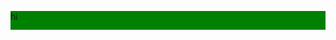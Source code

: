 <style>

  .header {
    width: 100%;
    height: 30px;
    background-color: green;
  }
  
</style>

<div class="header">
  <p>hi</p>
</div>
